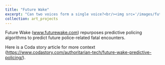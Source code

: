 ```yaml
---
title: "Future Wake"
excerpt: "Can two voices form a single voice?<br/><img src='/images/future_wake.png'>"
collection: art_projects
---
```


Future Wake (www.futurewake.com) repurposes predictive policing algorithms to predict future police-related fatal encounters. 

Here is a Coda story article for more context (https://www.codastory.com/authoritarian-tech/future-wake-predictive-policing/).
